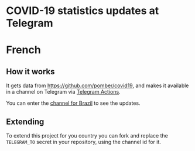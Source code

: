 # COVID-19 statistics updates at Telegram
# French

## How it works

It gets data from https://github.com/pomber/covid19, and makes it available in a channel on Telegram via [Telegram Actions](https://github.com/appleboy/telegram-action).

You can enter the [channel for Brazil](http://t.me/covid19brazil) to see the updates.

## Extending

To extend this project for you country you can fork and replace the `TELEGRAM_TO` secret in your repository, using the channel id for it.
